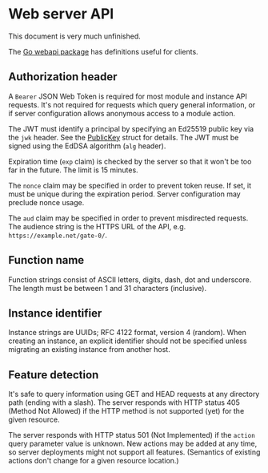 # Web server API

This document is very much unfinished.

The [Go webapi package](https://godoc.org/gate.computer/gate/webapi) has
definitions useful for clients.


## Authorization header

A `Bearer` JSON Web Token is required for most module and instance API
requests.  It's not required for requests which query general information, or
if server configuration allows anonymous access to a module action.

The JWT must identify a principal by specifying an Ed25519 public key via the
`jwk` header.  See the [PublicKey](https://godoc.org/gate.computer/gate/webapi#PublicKey)
struct for details.  The JWT must be signed using the EdDSA algorithm (`alg`
header).

Expiration time (`exp` claim) is checked by the server so that it won't be too
far in the future.  The limit is 15 minutes.

The `nonce` claim may be specified in order to prevent token reuse.  If set, it
must be unique during the expiration period.  Server configuration may preclude
nonce usage.

The `aud` claim may be specified in order to prevent misdirected requests.  The
audience string is the HTTPS URL of the API, e.g. `https://example.net/gate-0/`.


## Function name

Function strings consist of ASCII letters, digits, dash, dot and underscore.
The length must be between 1 and 31 characters (inclusive).


## Instance identifier

Instance strings are UUIDs; RFC 4122 format, version 4 (random).  When creating
an instance, an explicit identifier should not be specified unless migrating an
existing instance from another host.


## Feature detection

It's safe to query information using GET and HEAD requests at any directory
path (ending with a slash).  The server responds with HTTP status 405 (Method
Not Allowed) if the HTTP method is not supported (yet) for the given resource.

The server responds with HTTP status 501 (Not Implemented) if the `action`
query parameter value is unknown.  New actions may be added at any time, so
server deployments might not support all features.  (Semantics of existing
actions don't change for a given resource location.)

